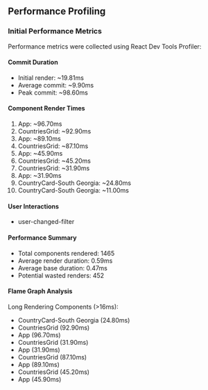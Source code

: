 


## Performance Profiling

### Initial Performance Metrics

Performance metrics were collected using React Dev Tools Profiler:

#### Commit Duration
- Initial render: ~19.81ms
- Average commit: ~9.90ms
- Peak commit: ~98.60ms

#### Component Render Times
1. App: ~96.70ms
2. CountriesGrid: ~92.90ms
3. App: ~89.10ms
4. CountriesGrid: ~87.10ms
5. App: ~45.90ms
6. CountriesGrid: ~45.20ms
7. CountriesGrid: ~31.90ms
8. App: ~31.90ms
9. CountryCard-South Georgia: ~24.80ms
10. CountryCard-South Georgia: ~11.00ms
  #### User Interactions
- user-changed-filter

#### Performance Summary
- Total components rendered: 1465
- Average render duration: 0.59ms
- Average base duration: 0.47ms
- Potential wasted renders: 452

#### Flame Graph Analysis
Long Rendering Components (>16ms):
- CountryCard-South Georgia (24.80ms)
- CountriesGrid (92.90ms)
- App (96.70ms)
- CountriesGrid (31.90ms)
- App (31.90ms)
- CountriesGrid (87.10ms)
- App (89.10ms)
- CountriesGrid (45.20ms)
- App (45.90ms)

